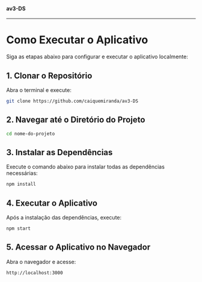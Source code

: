 #### av3-DS
---
# Como Executar o Aplicativo

Siga as etapas abaixo para configurar e executar o aplicativo localmente:

## 1. Clonar o Repositório
Abra o terminal e execute:

```bash
git clone https://github.com/caiquemiranda/av3-DS
```

## 2. Navegar até o Diretório do Projeto

```bash
cd nome-do-projeto
```

## 3. Instalar as Dependências

Execute o comando abaixo para instalar todas as dependências necessárias:

```bash
npm install
```

## 4. Executar o Aplicativo

Após a instalação das dependências, execute:

```bash
npm start
```

## 5. Acessar o Aplicativo no Navegador

Abra o navegador e acesse:

```bash
http://localhost:3000
```